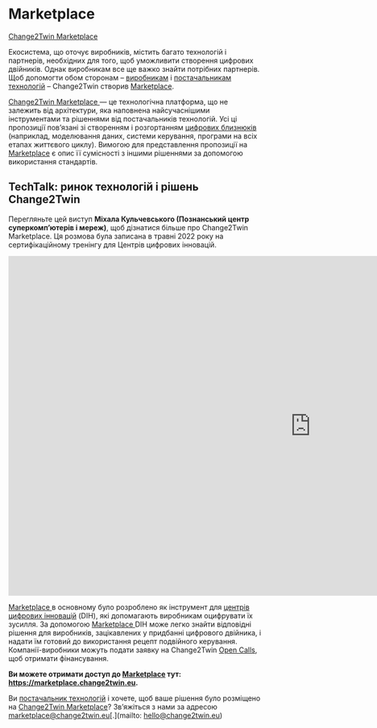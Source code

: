 # Marketplace

[Change2Twin Marketplace](https://www.change2twin.eu/marketplace/)

Екосистема, що оточує виробників, містить багато технологій і партнерів, необхідних для того, щоб уможливити створення цифрових двійників. Однак виробникам все ще важко знайти потрібних партнерів. Щоб допомогти обом сторонам – [виробникам](https://www.change2twin.eu/SME) і [постачальникам технологій](https://www.change2twin.eu/technology-provider/) – Change2Twin створив  [Marketplace](http://marketplace.change2twin.eu/). 

[Change2Twin Marketplace ](https://marketplace.change2twin.eu/) — це технологічна платформа, що не залежить від архітектури, яка наповнена найсучаснішими інструментами та рішеннями від постачальників технологій. Усі ці пропозиції пов’язані зі створенням і розгортанням [цифрових близнюків](https://www.change2twin.eu/digital-twin) (наприклад, моделювання даних, системи керування, програми на всіх етапах життєвого циклу). Вимогою для представлення пропозиції на [Marketplace](http://marketplace.change2twin.eu/) є опис її сумісності з іншими рішеннями за допомогою використання стандартів.

## TechTalk: ринок технологій і рішень Change2Twin

Перегляньте цей виступ **Міхала Кульчевського (Познанський центр суперкомп’ютерів і мереж)**, щоб дізнатися більше про Change2Twin Marketplace. Ця розмова була записана в травні 2022 року на сертифікаційному тренінгу для Центрів цифрових інновацій.

<iframe title="Change2Twin technology and solution marketplace for DIH - talk by Michal Kulczewski (PSNC)" src="https://www.youtube.com/embed/ANnUpJT3-6A?feature=oembed" allow="accelerometer; autoplay; clipboard-write; encrypted-media; gyroscope; picture-in-picture" allowfullscreen="" width="1200" height="675" frameborder="0"></iframe>

[Marketplace ](https://marketplace.change2twin.eu/) в основному було розроблено як інструмент для [центрів цифрових інновацій](https://www.change2twin.eu/DIH) (DIH), які допомагають виробникам оцифрувати їх зусилля. За допомогою [Marketplace ](http://marketplace.change2twin.eu/)DIH може легко знайти відповідні рішення для виробників, зацікавлених у придбанні цифрового двійника, і надати їм готовий до використання рецепт подвійного керування. Компанії-виробники можуть подати заявку на Change2Twin [Open Calls](https://www.change2twin.eu/open-calls/), щоб отримати фінансування.

**Ви можете отримати доступ до [Marketplace](http://marketplace.change2twin.eu/) тут: https://marketplace.change2twin.eu.**

Ви [постачальник технологій](https://www.change2twin.eu/technology-provider/) і хочете, щоб ваше рішення було розміщено на [Change2Twin Marketplace](https://marketplace.change2twin.eu/)? Зв’яжіться з нами за адресою [marketplace@change2twin.eu](mailto:marketplace@change2twin.eu)[.](mailto: hello@change2twin.eu)